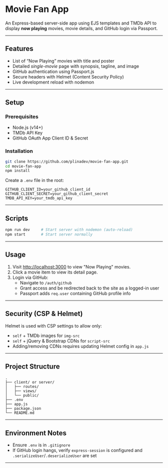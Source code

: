 #  Movie Fan App

An Express-based server-side app using EJS templates and TMDb API to display **now playing** movies, movie details, and GitHub login via Passport.

---

## Features

- List of “Now Playing” movies with title and poster
- Detailed *single-movie* page with synopsis, tagline, and image
- GitHub authentication using Passport.js
- Secure headers with Helmet (Content Security Policy)
- Live development reload with nodemon

---

## Setup

### Prerequisites

- Node.js (v14+)
- TMDb API Key
- GitHub OAuth App Client ID & Secret

### Installation

```bash
git clone https://github.com/plinadev/movie-fan-app.git
cd movie-fan-app
npm install
```

Create a `.env` file in the root:

```text
GITHUB_CLIENT_ID=your_github_client_id
GITHUB_CLIENT_SECRET=your_github_client_secret
TMDB_API_KEY=your_tmdb_api_key
```

---

## Scripts

```bash
npm run dev     # Start server with nodemon (auto-reload)
npm start       # Start server normally
```

---

## Usage

1. Visit [http://localhost:3000](http://localhost:3000) to view "Now Playing" movies.
2. Click a movie item to view its detail page.
3. Login via GitHub:
   - Navigate to `/auth/github`
   - Grant access and be redirected back to the site as a logged-in user
   - Passport adds `req.user` containing GitHub profile info

---

## Security (CSP & Helmet)

Helmet is used with CSP settings to allow only:
- `self` + TMDb images for `img-src`
- `self` + jQuery & Bootstrap CDNs for `script-src`
- Adding/removing CDNs requires updating Helmet config in `app.js`

---

## Project Structure

```
.
├── client/ or server/           
│   ├── routes/
│   ├── views/
│   └── public/
├── .env
├── app.js
├── package.json
└── README.md
```

---

##  Environment Notes

- Ensure `.env` is in `.gitignore`
- If GitHub login hangs, verify `express-session` is configured and `.serializeUser`/`.deserializeUser` are set

---

